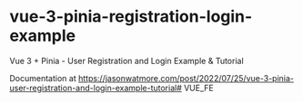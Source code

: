 # vue-3-pinia-registration-login-example

Vue 3 + Pinia - User Registration and Login Example & Tutorial

Documentation at https://jasonwatmore.com/post/2022/07/25/vue-3-pinia-user-registration-and-login-example-tutorial# VUE_FE
